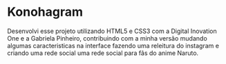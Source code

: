 # Konohagram
Desenvolvi esse projeto utilizando HTML5 e CSS3 com a Digital Inovation One e a Gabriela Pinheiro,
contribuindo com a minha versão mudando algumas caracteristicas na interface fazendo
uma releitura do instagram e criando uma rede social uma rede social para fãs do anime Naruto.
